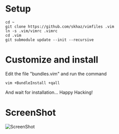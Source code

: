Setup
=====
```
cd ~
git clone https://github.com/skhaz/vimfiles .vim
ln -s .vim/vimrc .vimrc
cd .vim
git submodule update --init --recursive
```

Customize and install
=====================

Edit the file "bundles.vim" and run the command

```
vim +BundleInstall +qall
```

And wait for installation... Happy Hacking!

ScreenShot
==========

![ScreenShot](https://raw.github.com/skhaz/vimfiles/master/screenshot.png)


